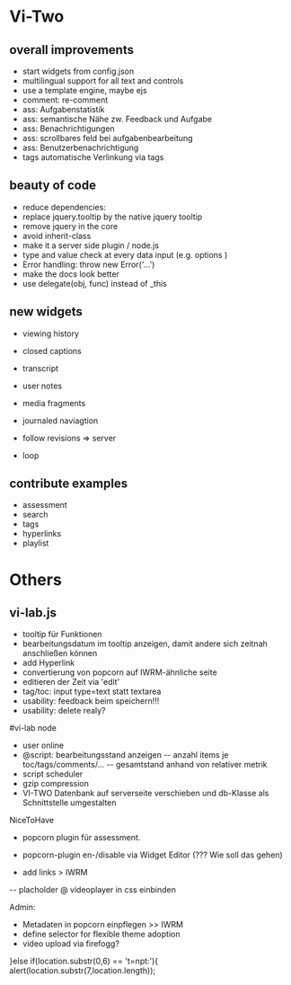 
# Vi-Two
## overall improvements
- start widgets from config.json
- multilingual support for all text and controls
- use a template engine, maybe ejs
- comment: re-comment
- ass: Aufgabenstatistik 
- ass: semantische Nähe zw. Feedback und Aufgabe
- ass: Benachrichtigungen
- ass: scrollbares feld bei aufgabenbearbeitung
- ass: Benutzerbenachrichtigung
- tags automatische Verlinkung via tags


## beauty of code 
- reduce dependencies: 
 - replace jquery.tooltip by the native jquery tooltip
 - remove jquery in the core
 - avoid inherit-class
 - make it a server side plugin / node.js
- type and value check at every data input (e.g. options ) 
- Error handling: throw new Error('...')
- make the docs look better
- use delegate(obj, func) instead of _this


## new widgets
- viewing history

- closed captions
- transcript
- user notes
- media fragments 
- journaled naviagtion
- follow revisions => server
- loop


## contribute examples
- assessment
- search
- tags
- hyperlinks
- playlist



# Others

## vi-lab.js
- tooltip für Funktionen
- bearbeitungsdatum im tooltip anzeigen, damit andere sich zeitnah anschließen können
- add Hyperlink
- convertierung von popcorn auf IWRM-ähnliche seite 
- editieren der Zeit via 'edit'
- tag/toc: input type=text statt textarea
- usability: feedback beim speichern!!!
- usability: delete realy?

#vi-lab node
- user online
- @script: bearbeitungsstand anzeigen
-- anzahl items je toc/tags/comments/...
-- gesamtstand anhand von relativer metrik
- script scheduler
- gzip compression
- VI-TWO Datenbank auf serverseite verschieben und db-Klasse als Schnittstelle umgestalten








NiceToHave

- popcorn plugin für assessment.

- popcorn-plugin en-/disable via Widget Editor (??? Wie soll das gehen)
- add links > IWRM

-- placholder @ videoplayer in css einbinden


Admin:
- Metadaten in popcorn einpflegen >> IWRM
- define selector for flexible theme adoption
- video upload via firefogg? 

}else if(location.substr(0,6) == 't=npt:'){
	alert(location.substr(7,location.length));

